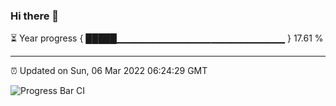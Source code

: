 ### Hi there 👋

⏳ Year progress { █████▁▁▁▁▁▁▁▁▁▁▁▁▁▁▁▁▁▁▁▁▁▁▁▁▁ } 17.61 %

---

⏰ Updated on Sun, 06 Mar 2022 06:24:29 GMT

![Progress Bar CI](https://github.com/ZhaoGui/ZhaoGui/workflows/Progress%20Bar%20CI/badge.svg)
